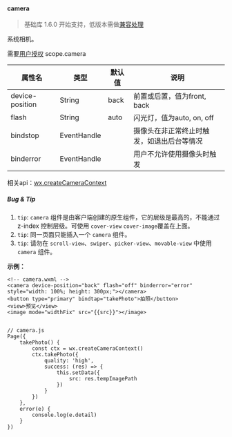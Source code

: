 <!-- https://developers.weixin.qq.com/miniprogram/dev/component/camera.html -->

#### camera

> 基础库 1.6.0 开始支持，低版本需做[兼容处理](https://developers.weixin.qq.com/miniprogram/dev/framework/compatibility.html)

系统相机。

需要[用户授权](https://developers.weixin.qq.com/miniprogram/dev/api/authorize-index.html) scope.camera

  属性名            |  类型          |  默认值 |  说明                    
--------------------|----------------|---------|--------------------------
  device-position   |  String        |  back   |前置或后置，值为front, back
  flash             |  String        |  auto   | 闪光灯，值为auto, on, off
  bindstop          |  EventHandle   |         |摄像头在非正常终止时触发，如退出后台等情况
  binderror         |  EventHandle   |         |用户不允许使用摄像头时触发

相关api：[wx.createCameraContext](https://developers.weixin.qq.com/miniprogram/dev/api/api-camera.html)

##### Bug & Tip

1.  `tip`: `camera` 组件是由客户端创建的原生组件，它的层级是最高的，不能通过 z-index 控制层级。可使用 `cover-view` `cover-image`覆盖在上面。
2.  `tip`: 同一页面只能插入一个 `camera` 组件。
3.  `tip`: 请勿在 `scroll-view`、`swiper`、`picker-view`、`movable-view` 中使用 `camera` 组件。

**示例：**

    <!-- camera.wxml -->
    <camera device-position="back" flash="off" binderror="error" style="width: 100%; height: 300px;"></camera>
    <button type="primary" bindtap="takePhoto">拍照</button>
    <view>预览</view>
    <image mode="widthFix" src="{{src}}"></image>
    

    // camera.js
    Page({
        takePhoto() {
            const ctx = wx.createCameraContext()
            ctx.takePhoto({
                quality: 'high',
                success: (res) => {
                    this.setData({
                        src: res.tempImagePath
                    })
                }
            })
        },
        error(e) {
            console.log(e.detail)
        }
    })
